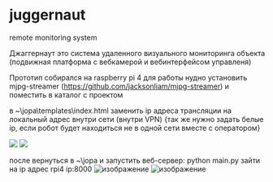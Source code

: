 # juggernaut
remote monitoring system

Джаггернаут это система удаленного визуального мониторинга объекта (подвижная платформа с вебкамерой и вебинтерфейсом управленя)

Прототип собирался на raspberry pi 4 
для работы нудно установить mjpg-streamer (https://github.com/jacksonliam/mjpg-streamer) и поместить в каталог с проектом

в ~\jopa\templates\index.html заменить ip адреса трансляции на локальный адрес внутри сети (внутри VPN) {так же нужно задать белые ip, если робот будет находиться не в одной сети вместе с оператором}

   <!--<h1>THIS IS VIDEO</h1>-->   
   <img src="http://10.0.2.3:8080/?action=stream" />  
   <img src="http://raspberrypi:8080/?action=stream" />
   <img src-"http://10.0.2.3:8080/?action=stream" /> 

после вернуться в ~\jopa
и запустить веб-сервер: python main.py
зайти на ip адрес rpi4 ip:8000
![изображение](https://user-images.githubusercontent.com/104571006/165775937-a71faccb-8828-4fd5-8aa3-fac9792ef6b5.png)
![изображение](https://user-images.githubusercontent.com/104571006/165775952-8a4ff64d-1ab0-4573-b1de-c223104e807d.png)
